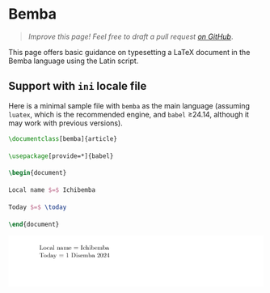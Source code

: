 # Bemba

<blockquote>
  <p><em>Improve this page! Feel free to draft a pull request <a href="https://github.com/latex3/babel/tree/docs/docs">on GitHub</a></em>.</p>
</blockquote>

This page offers basic guidance on typesetting a LaTeX document in the
Bemba language using the Latin script.

## Support with `ini` locale file

Here is a minimal sample file with `bemba` as the main language
(assuming `luatex`, which is the recommended engine, and `babel` ≥24.14,
although it may work with previous versions).

```tex
\documentclass[bemba]{article}

\usepackage[provide=*]{babel}

\begin{document}

Local name $=$ Ichibemba

Today $=$ \today

\end{document}
```

![](../media/locale-bemba.png)